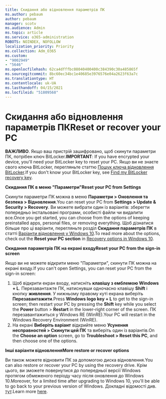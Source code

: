 ```yaml
---
title: Скидання або відновлення параметрів ПК
ms.author: pebaum
author: pebaum
manager: scotv
ms.audience: Admin
ms.topic: article
ms.service: o365-administration
ROBOTS: NOINDEX, NOFOLLOW
localization_priority: Priority
ms.collection: Adm_O365
ms.custom:
- "9002949"
- "5646"
ms.openlocfilehash: 62ca4dfffbc08040400400c384390c30a485865f
ms.sourcegitcommit: 8bc60ec34bc1e40685e3976576e04a2623f63a7c
ms.translationtype: HT
ms.contentlocale: uk-UA
ms.lasthandoff: 04/15/2021
ms.locfileid: "51809568"
---
```

# <a name="reset-or-recover-your-pc"></a><span data-ttu-id="7a93e-102">Скидання або відновлення параметрів ПК</span><span class="sxs-lookup"><span data-stu-id="7a93e-102">Reset or recover your PC</span></span>

<span data-ttu-id="7a93e-103">**ВАЖЛИВО**. Якщо ваш пристрій зашифровано, щоб скинути параметри ПК, потрібен ключ BitLocker.</span><span class="sxs-lookup"><span data-stu-id="7a93e-103">**IMPORTANT**: If you have encrypted your device, you'll need your BitLocker key to reset your PC.</span></span> <span data-ttu-id="7a93e-104">Якщо ви не знаєте свого ключа BitLocker, перегляньте статтю [Пошук ключа відновлення BitLocker](https://support.microsoft.com/help/4026181/windows-10-find-my-bitlocker-recovery-key).</span><span class="sxs-lookup"><span data-stu-id="7a93e-104">If you don't know your BitLocker key, see [Find my BitLocker recovery key](https://support.microsoft.com/help/4026181/windows-10-find-my-bitlocker-recovery-key).</span></span>

<span data-ttu-id="7a93e-105">**Скидання ПК в меню "Параметри"**</span><span class="sxs-lookup"><span data-stu-id="7a93e-105">**Reset your PC from Settings**</span></span>

<span data-ttu-id="7a93e-106">Скинути параметри ПК можна в меню **Параметри > Оновлення та безпека > Відновлення**.</span><span class="sxs-lookup"><span data-stu-id="7a93e-106">You can reset your PC from **Settings > Update & Security > Recovery**.</span></span> <span data-ttu-id="7a93e-107">Ви можете вибрати один із варіантів: зберегти попередньо інстальовані програми, особисті файли чи видалити все.</span><span class="sxs-lookup"><span data-stu-id="7a93e-107">Once you get started, you can choose from the options of keeping preinstalled apps, personal files, or removing everything.</span></span> <span data-ttu-id="7a93e-108">Щоб дізнатися більше про ці варіанти, перегляньте розділ **Скидання параметрів ПК** в статті [Варіанти відновлення у Windows 10](https://support.microsoft.com/help/12415/windows-10-recovery-options).</span><span class="sxs-lookup"><span data-stu-id="7a93e-108">To read more about the options, check out the **Reset your PC section** in [Recovery options in Windows 10](https://support.microsoft.com/help/12415/windows-10-recovery-options).</span></span>

<span data-ttu-id="7a93e-109">**Скидання параметрів ПК на екрані входу**</span><span class="sxs-lookup"><span data-stu-id="7a93e-109">**Reset your PC from the sign-in screen**</span></span>

<span data-ttu-id="7a93e-110">Якщо ви не можете відкрити меню "Параметри", скинути ПК можна на екрані входу.</span><span class="sxs-lookup"><span data-stu-id="7a93e-110">If you can't open Settings, you can reset your PC from the sign-in screen:</span></span>

1. <span data-ttu-id="7a93e-111">Щоб відкрити екран входу, натисніть **клавішу з емблемою Windows + L**. Перезавантажте ПК, натиснувши одночасно клавішу **Shift** і кнопку **живлення**. У нижньому правому куті екрана виберіть **Перезавантажити**.</span><span class="sxs-lookup"><span data-stu-id="7a93e-111">Press **Windows logo key + L** to get to the sign-in screen; then restart your PC by pressing the **Shift** key while you select the **Power** button > **Restart** in the lower-right corner of the screen.</span></span> <span data-ttu-id="7a93e-112">ПК перезавантажиться у Windows RE (WinRE).</span><span class="sxs-lookup"><span data-stu-id="7a93e-112">Your PC will restart in the Windows Recovery Environment (WinRE).</span></span>
2. <span data-ttu-id="7a93e-113">На екрані **Виберіть варіант** відкрийте меню **Усунення несправностей > Скинути цей ПК** та виберіть один із варіантів.</span><span class="sxs-lookup"><span data-stu-id="7a93e-113">On the **Choose an option** screen, go to **Troubleshoot > Reset this PC**, and then choose one of the options.</span></span>

<span data-ttu-id="7a93e-114">**Інші варіанти відновлення**</span><span class="sxs-lookup"><span data-stu-id="7a93e-114">**More restore or recover options**</span></span>

<span data-ttu-id="7a93e-115">Ви також можете відновити ПК за допомогою диска відновлення.</span><span class="sxs-lookup"><span data-stu-id="7a93e-115">You can also restore or recover your PC by using the recovery drive.</span></span> <span data-ttu-id="7a93e-116">Крім цього, ви зможете повернутися до попередньої версії Windows протягом обмеженого періоду часу після оновлення до Windows 10.</span><span class="sxs-lookup"><span data-stu-id="7a93e-116">Moreover, for a limited time after upgrading to Windows 10, you'll be able to go back to your previous version of Windows.</span></span> <span data-ttu-id="7a93e-117">Докладні відомості див. [тут](https://support.microsoft.com/help/12415/windows-10-recovery-options).</span><span class="sxs-lookup"><span data-stu-id="7a93e-117">Learn more [here](https://support.microsoft.com/help/12415/windows-10-recovery-options).</span></span>
